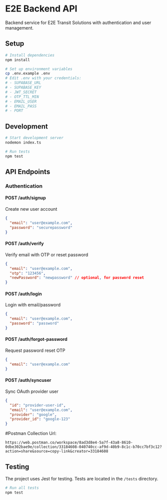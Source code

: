 # E2E Backend API

Backend service for E2E Transit Solutions with authentication and user management.

## Setup

```bash
# Install dependencies
npm install

# Set up environment variables
cp .env.example .env
# Edit .env with your credentials:
# - SUPABASE_URL
# - SUPABASE_KEY
# - JWT_SECRET
# - OTP_TTL_MIN
# - EMAIL_USER
# - EMAIL_PASS
# - PORT
```

## Development

```bash
# Start development server
nodemon index.ts

# Run tests
npm test

```

## API Endpoints

### Authentication

#### POST /auth/signup

Create new user account

```json
{
  "email": "user@example.com",
  "password": "securepassword"
}
```

#### POST /auth/verify

Verify email with OTP or reset password

```json
{
  "email": "user@example.com",
  "otp": "123456",
  "newPassword": "newpassword" // optional, for password reset
}
```

#### POST /auth/login

Login with email/password

```json
{
  "email": "user@example.com",
  "password": "password"
}
```

#### POST /auth/forgot-password

Request password reset OTP

```json
{
  "email": "user@example.com"
}
```

#### POST /auth/syncuser

Sync OAuth provider user

```json
{
  "id": "provider-user-id",
  "email": "user@example.com",
  "provider": "google",
  "provider_id": "google-123"
}
```

#Postman Collection Url:

```
https://web.postman.co/workspace/8ad3d8e4-5a7f-43a8-8610-0dbe302bae9e/collection/33184608-040740cc-af9d-40b9-8c1c-b70cc7bf3c12?action=share&source=copy-link&creator=33184608
```

## Testing

The project uses Jest for testing. Tests are located in the `/tests` directory.

```bash
# Run all tests
npm test
```
